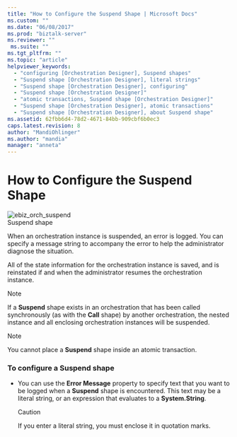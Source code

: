 ```yaml
---
title: "How to Configure the Suspend Shape | Microsoft Docs"
ms.custom: ""
ms.date: "06/08/2017"
ms.prod: "biztalk-server"
ms.reviewer: ""
 ms.suite: ""
ms.tgt_pltfrm: ""
ms.topic: "article"
helpviewer_keywords: 
  - "configuring [Orchestration Designer], Suspend shapes"
  - "Suspend shape [Orchestration Designer], literal strings"
  - "Suspend shape [Orchestration Designer], configuring"
  - "Suspend shape [Orchestration Designer]"
  - "atomic transactions, Suspend shape [Orchestration Designer]"
  - "Suspend shape [Orchestration Designer], atomic transactions"
  - "Suspend shape [Orchestration Designer], about Suspend shape"
ms.assetid: 62fbb6d4-78d2-4671-84bb-909cbf6b0ec3
caps.latest.revision: 8
author: "MandiOhlinger"
ms.author: "mandia"
manager: "anneta"
---
```

# How to Configure the Suspend Shape
![](../core/media/ebiz-orch-suspend.gif "ebiz_orch_suspend")  
Suspend shape  
  
 When an orchestration instance is suspended, an error is logged. You can specify a message string to accompany the error to help the administrator diagnose the situation.  
  
 All of the state information for the orchestration instance is saved, and is reinstated if and when the administrator resumes the orchestration instance.  
  
> [!NOTE]
>  If a **Suspend** shape exists in an orchestration that has been called synchronously (as with the **Call** shape) by another orchestration, the nested instance and all enclosing orchestration instances will be suspended.  
  
> [!NOTE]
>  You cannot place a **Suspend** shape inside an atomic transaction.  
  
### To configure a Suspend shape  
  
-   You can use the **Error Message** property to specify text that you want to be logged when a **Suspend** shape is encountered. This text may be a literal string, or an expression that evaluates to a **System.String**.  
  
    > [!CAUTION]
    >  If you enter a literal string, you must enclose it in quotation marks.
